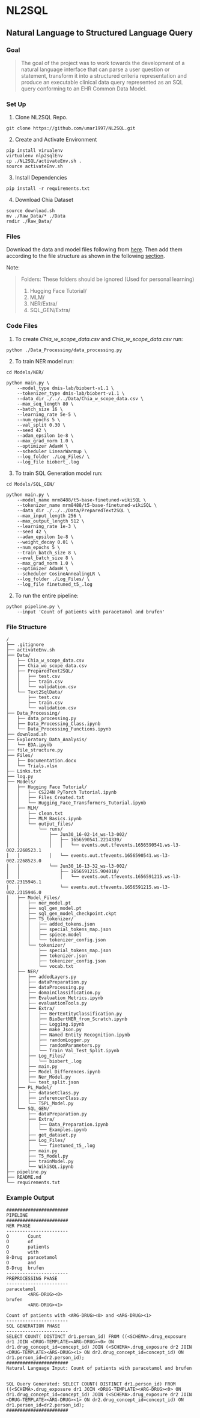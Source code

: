 # NL2SQL
## Natural Language to Structured Language Query


### Goal

> The goal of the project was to work towards the development of a 
> natural language interface that can parse a user question or statement, 
> transform it into a structured criteria representation and produce an 
> executable clinical data query represented as an SQL query conforming to 
> an EHR Common Data Model.

### Set Up
1. Clone NL2SQL Repo.
```shell
git clone https://github.com/umar1997/NL2SQL.git
```
2. Create and Activate Environment
```shell
pip install virualenv
virtualenv nlp2sqlEnv
cp ./NL2SQL/activateEnv.sh .
source activateEnv.sh
```
3. Install Dependencies
```shell
pip install -r requirements.txt
```
4. Download Chia Dataset
```shell
source download.sh
mv ./Raw_Data/* ./Data
rmdir ./Raw_Data/
```
### Files
Download the data and model files following from [here](https://drive.google.com/drive/folders/1fGxWG3sm9L4dajM7OfVgmq55NaL1vWh8?usp=sharing).
Then add them according to the file structure as shown in the following [section](#file-structure).

Note:
> Folders: These folders should be ignored (Used for personal learning)
> 1. Hugging Face Tutorial/
> 2. MLM/
> 3. NER/Extra/
> 3. SQL_GEN/Extra/

### Code Files
1. To create *Chia_w_scope_data.csv* and *Chia_w_scope_data.csv* run: 
```shell
python ./Data_Processing/data_processing.py
```
2. To train NER model run: 
```shell
cd Models/NER/

python main.py \
    --model_type dmis-lab/biobert-v1.1 \
    --tokenizer_type dmis-lab/biobert-v1.1 \
    --data_dir ./../../Data/Chia_w_scope_data.csv \
    --max_seq_length 80 \
    --batch_size 16 \
    --learning_rate 5e-5 \
    --num_epochs 5 \
    --val_split 0.30 \
    --seed 42 \
    --adam_epsilon 1e-8 \
    --max_grad_norm 1.0 \
    --optimizer AdamW \
    --scheduler LinearWarmup \
    --log_folder ./Log_Files/ \
    --log_file biobert_.log
```
3. To train SQL Generation model run: 
```shell
cd Models/SQL_GEN/

python main.py \
    --model_name mrm8488/t5-base-finetuned-wikiSQL \
    --tokenizer_name mrm8488/t5-base-finetuned-wikiSQL \
    --data_dir ./../../Data/PreparedText2SQL \
    --max_input_length 256 \
    --max_output_length 512 \
    --learning_rate 1e-3 \
    --seed 42 \
    --adam_epsilon 1e-8 \
    --weight_decay 0.01 \
    --num_epochs 5 \
    --train_batch_size 8 \
    --eval_batch_size 8 \
    --max_grad_norm 1.0 \
    --optimizer AdamW \
    --scheduler CosineAnnealingLR \
    --log_folder ./Log_Files/ \
    --log_file finetuned_t5_.log
```
2. To run the entire pipeline: 
```shell
python pipeline.py \
    --input 'Count of patients with paracetamol and brufen'
```
### File Structure
```
/
├── .gitignore
├── activateEnv.sh
├── Data/
│   ├── Chia_w_scope_data.csv
│   ├── Chia_wo_scope_data.csv
│   ├── PreparedText2SQL/
│   │   ├── test.csv
│   │   ├── train.csv
│   │   └── validation.csv
│   └── Text2SqlData/
│       ├── test.csv
│       ├── train.csv
│       └── validation.csv
├── Data_Processing/
│   ├── data_processing.py
│   ├── Data_Processing_Class.ipynb
│   └── Data_Processing_Functions.ipynb
├── download.sh
├── Exploratory_Data_Analysis/
│   └── EDA.ipynb
├── file_structure.py
├── Files/
│   ├── Documentation.docx
│   └── Trials.xlsx
├── Links.txt
├── log.py
├── Models/
│   ├── Hugging Face Tutorial/
│   │   ├── CS224N PyTorch Tutorial.ipynb
│   │   ├── Files_Created.txt
│   │   └── Hugging_Face_Transformers_Tutorial.ipynb
│   ├── MLM/
│   │   ├── clean.txt
│   │   ├── MLM_Basics.ipynb
│   │   └── output_files/
│   │       └── runs/
│   │           ├── Jun30_16-02-14_ws-l3-002/
│   │           │   ├── 1656590541.2214339/
│   │           │   │   └── events.out.tfevents.1656590541.ws-l3-002.2268523.1
│   │           │   └── events.out.tfevents.1656590541.ws-l3-002.2268523.0
│   │           └── Jun30_16-13-32_ws-l3-002/
│   │               ├── 1656591215.904018/
│   │               │   └── events.out.tfevents.1656591215.ws-l3-002.2315946.1
│   │               └── events.out.tfevents.1656591215.ws-l3-002.2315946.0
│   ├── Model_Files/
│   │   ├── ner_model.pt
│   │   ├── sql_gen_model.pt
│   │   ├── sql_gen_model_checkpoint.ckpt
│   │   ├── T5_tokenizer/
│   │   │   ├── added_tokens.json
│   │   │   ├── special_tokens_map.json
│   │   │   ├── spiece.model
│   │   │   └── tokenizer_config.json
│   │   └── tokenizer/
│   │       ├── special_tokens_map.json
│   │       ├── tokenizer.json
│   │       ├── tokenizer_config.json
│   │       └── vocab.txt
│   ├── NER/
│   │   ├── addedLayers.py
│   │   ├── dataPreparation.py
│   │   ├── dataProcessing.py
│   │   ├── domainClassification.py
│   │   ├── Evaluation_Metrics.ipynb
│   │   ├── evaluationTools.py
│   │   ├── Extra/
│   │   │   ├── BertEntityClassification.py
│   │   │   ├── BioBertNER_from_Scratch.ipynb
│   │   │   ├── Logging.ipynb
│   │   │   ├── make_Json.py
│   │   │   ├── Named Entity Recognition.ipynb
│   │   │   ├── randomLogger.py
│   │   │   ├── randomParameters.py
│   │   │   └── Train_Val_Test_Split.ipynb
│   │   ├── Log_Files/
│   │   │   └── biobert_.log
│   │   ├── main.py
│   │   ├── Model_Differences.ipynb
│   │   ├── Ner_Model.py
│   │   └── test_split.json
│   ├── PL_Model/
│   │   ├── datasetClass.py
│   │   ├── inferencerClass.py
│   │   └── T5PL_Model.py
│   └── SQL_GEN/
│       ├── dataPreparation.py
│       ├── Extra/
│       │   ├── Data_Preparation.ipynb
│       │   └── Examples.ipynb
│       ├── get_dataset.py
│       ├── Log_Files/
│       │   └── finetuned_t5_.log
│       ├── main.py
│       ├── T5_Model.py
│       ├── trainModel.py
│       └── WikiSQL.ipynb
├── pipeline.py
├── README.md
└── requirements.txt
```
### Example Output
```
#######################
PIPELINE
#######################
NER PHASE
-----------------------
O       Count
O       of
O       patients
O       with
B-Drug  paracetamol
O       and
B-Drug  brufen
-----------------------
PREPROCESSING PHASE
-----------------------
paracetamol
        <ARG-DRUG><0>
brufen
        <ARG-DRUG><1>

Count of patients with <ARG-DRUG><0> and <ARG-DRUG><1>
-----------------------
SQL GENERATION PHASE
-----------------------
SELECT COUNT( DISTINCT dr1.person_id) FROM ((<SCHEMA>.drug_exposure dr1 JOIN <DRUG-TEMPLATE><ARG-DRUG><0> ON dr1.drug_concept_id=concept_id) JOIN (<SCHEMA>.drug_exposure dr2 JOIN <DRUG-TEMPLATE><ARG-DRUG><1> ON dr2.drug_concept_id=concept_id) ON dr1.person_id=dr2.person_id);
#######################
Natural Language Input: Count of patients with paracetamol and brufen


SQL Query Generated: SELECT COUNT( DISTINCT dr1.person_id) FROM ((<SCHEMA>.drug_exposure dr1 JOIN <DRUG-TEMPLATE><ARG-DRUG><0> ON dr1.drug_concept_id=concept_id) JOIN (<SCHEMA>.drug_exposure dr2 JOIN <DRUG-TEMPLATE><ARG-DRUG><1> ON dr2.drug_concept_id=concept_id) ON dr1.person_id=dr2.person_id);
#######################
```